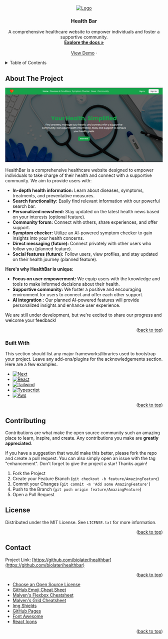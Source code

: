 <!-- Improved compatibility of back to top link: See: https://github.com/othneildrew/Best-README-Template/pull/73 -->

<a id="readme-top"></a>

<!--
*** Thanks for checking out the Best-README-Template. If you have a suggestion
*** that would make this better, please fork the repo and create a pull request
*** or simply open an issue with the tag "enhancement".
*** Don't forget to give the project a star!
*** Thanks again! Now go create something AMAZING! :D
-->

<!-- PROJECT SHIELDS -->
<!--
*** I'm using markdown "reference style" links for readability.
*** Reference links are enclosed in brackets [ ] instead of parentheses ( ).
*** See the bottom of this document for the declaration of the reference variables
*** for contributors-url, forks-url, etc. This is an optional, concise syntax you may use.
*** https://www.markdownguide.org/basic-syntax/#reference-style-links
-->

<!-- PROJECT LOGO -->
<br />
<div align="center">
  <a href="https://github.com/othneildrew/Best-README-Template">
    <img src="https://main.d35n0mu3dfg9d4.amplifyapp.com/_next/static/media/logo.7e601d73.svg" alt="Logo" width="80" height="80">
  </a>

  <h3 align="center">Health Bar</h3>

  <p align="center">
    A comprehensive healthcare website to empower individuals and foster a supportive community.
    <br />
     <a href="https://github.com/biolater/healthbar"><strong>Explore the docs »</strong></a>
    <br />
    <br />
    <a href="https://main.d35n0mu3dfg9d4.amplifyapp.com/">View Demo</a>
    ·
  </p>
</div>

<!-- TABLE OF CONTENTS -->
<details>
  <summary>Table of Contents</summary>
  <ol>
    <li>
      <a href="#about-the-project">About The Project</a>  
      <ul>
        <li><a href="#built-with">Built With</a></li>
      </ul>
    </li>
(For Developers)</a></li>
<li><a href="#contributing">Contributing</a></li>
<li><a href="#license">License</a></li>
<li><a href="#contact">Contact</a></li>

  </ol>
</details>

<!-- ABOUT THE PROJECT -->

## About The Project

[![Product Name Screen Shot][product-screenshot]](https://main.d35n0mu3dfg9d4.amplifyapp.com/)

  HealthBar is a comprehensive healthcare website designed to empower individuals to take charge of their health and connect with a supportive community. We aim to provide users with:


* **In-depth health information:** Learn about diseases, symptoms, treatments, and preventative measures.
* **Search functionality:** Easily find relevant information with our powerful search bar.
* **Personalized newsfeed:** Stay updated on the latest health news based on your interests (optional feature).
* **Community forum:** Connect with others, share experiences, and offer support.
* **Symptom checker:** Utilize an AI-powered symptom checker to gain insights into your health concerns.
* **Direct messaging (future):**  Connect privately with other users who follow you (planned feature).
* **Social features (future):** Follow users, view profiles, and stay updated on their health journey (planned feature).


**Here's why HealthBar is unique:**

* **Focus on user empowerment:** We equip users with the knowledge and tools to make informed decisions about their health.
* **Supportive community:** We foster a positive and encouraging environment for users to connect and offer each other support.
* **AI integration :** Our planned AI-powered features will provide personalized insights and enhance user experience.

We are still under development, but we're excited to share our progress and welcome your feedback!

<p align="right">(<a href="#readme-top">back to top</a>)</p>

### Built With

This section should list any major frameworks/libraries used to bootstrap your project. Leave any add-ons/plugins for the acknowledgements section. Here are a few examples.

- [![Next][Next.js]][Next-url]
- [![React][React.js]][React-url]
- [![Tailwind][Tailwind.css]][Tailwind-url]
- [![Typescript][Typescript]][Typescript-url]
- [![Aws][AWS]][Aws-url]

<p align="right">(<a href="#readme-top">back to top</a>)</p>



## Contributing

Contributions are what make the open source community such an amazing place to learn, inspire, and create. Any contributions you make are **greatly appreciated**.

If you have a suggestion that would make this better, please fork the repo and create a pull request. You can also simply open an issue with the tag "enhancement".
Don't forget to give the project a star! Thanks again!

1. Fork the Project
2. Create your Feature Branch (`git checkout -b feature/AmazingFeature`)
3. Commit your Changes (`git commit -m 'Add some AmazingFeature'`)
4. Push to the Branch (`git push origin feature/AmazingFeature`)
5. Open a Pull Request

<!-- LICENSE -->

## License

Distributed under the MIT License. See `LICENSE.txt` for more information.

<p align="right">(<a href="#readme-top">back to top</a>)</p>

<!-- CONTACT -->

## Contact

Project Link: [https://github.com/biolater/healthbar](https://github.com/biolater/healthbar)

<p align="right">(<a href="#readme-top">back to top</a>)</p>

<!-- ACKNOWLEDGMENTS -->


- [Choose an Open Source License](https://choosealicense.com)
- [GitHub Emoji Cheat Sheet](https://www.webpagefx.com/tools/emoji-cheat-sheet)
- [Malven's Flexbox Cheatsheet](https://flexbox.malven.co/)
- [Malven's Grid Cheatsheet](https://grid.malven.co/)
- [Img Shields](https://shields.io)
- [GitHub Pages](https://pages.github.com)
- [Font Awesome](https://fontawesome.com)
- [React Icons](https://react-icons.github.io/react-icons/search)

<p align="right">(<a href="#readme-top">back to top</a>)</p>

<!-- MARKDOWN LINKS & IMAGES -->
<!-- https://www.markdownguide.org/basic-syntax/#reference-style-links -->

[contributors-shield]: https://img.shields.io/github/contributors/othneildrew/Best-README-Template.svg?style=for-the-badge
[contributors-url]: https://github.com/othneildrew/Best-README-Template/graphs/contributors
[forks-shield]: https://img.shields.io/github/forks/othneildrew/Best-README-Template.svg?style=for-the-badge
[forks-url]: https://github.com/othneildrew/Best-README-Template/network/members
[stars-shield]: https://img.shields.io/github/stars/othneildrew/Best-README-Template.svg?style=for-the-badge
[stars-url]: https://github.com/othneildrew/Best-README-Template/stargazers
[issues-shield]: https://img.shields.io/github/issues/othneildrew/Best-README-Template.svg?style=for-the-badge
[issues-url]: https://github.com/othneildrew/Best-README-Template/issues
[license-shield]: https://img.shields.io/github/license/othneildrew/Best-README-Template.svg?style=for-the-badge
[license-url]: https://github.com/othneildrew/Best-README-Template/blob/master/LICENSE.txt
[linkedin-shield]: https://img.shields.io/badge/-LinkedIn-black.svg?style=for-the-badge&logo=linkedin&colorB=555
[linkedin-url]: https://linkedin.com/in/othneildrew
[product-screenshot]: image.png
[Next.js]: https://img.shields.io/badge/next.js-000000?style=for-the-badge&logo=nextdotjs&logoColor=white
[Next-url]: https://nextjs.org/
[React.js]: https://img.shields.io/badge/React-20232A?style=for-the-badge&logo=react&logoColor=61DAFB
[React-url]: https://reactjs.org/
[Tailwind.css]: https://img.shields.io/badge/tailwindcss-0F172A?&logo=tailwindcss
[Tailwind-url]: https://tailwindcss.com/
[Typescript]: https://shields.io/badge/TypeScript-3178C6?logo=TypeScript&logoColor=FFF&style=flat-square
[Typescript-url]: https://www.typescriptlang.org/
[Aws]: https://img.shields.io/badge/AWS-orange?style=for-the-badge&logo=AmazonWebServices
[Aws-url]: https://aws.amazon.com/
